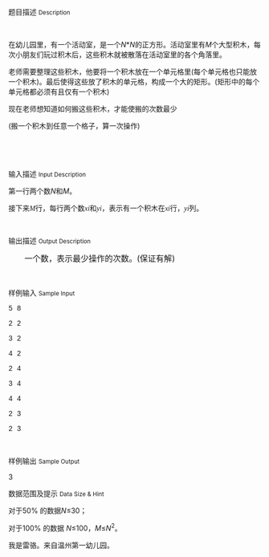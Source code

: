 <div class="panel panel-default">
<div class="area-title">
<span>
题目描述
<small>Description</small>
</span></div>
<div class="panel-body">

<p style=""><br></p><p style=""><span style="">在幼儿园里，有一个活动室，是一个</span><em><span style="">N</span></em><span style="">*<em>N</em></span><span style="">的正方形。活动室里有</span><em><span style="">M</span></em><span style="">个大型积木，每次小朋友们玩过积木后，这些积木就被散落在活动室里的各个角落里。 </span></p><p style=""><span style="">老师需要整理这些积木，他要将一个积木放在一个单元格里</span><span style="">(</span><span style="">每个单元格也只能放一个积木</span><span style="">)</span><span style="">。最后使得这些放了积木的单元格，构成一个大的矩形。</span><span style="">(</span><span style="">矩形中的每个单元格都必须有且仅有一个积木</span><span style="">) </span></p><p><span style="">现在老师想知道如何搬这些积木，才能使搬的次数最少</span></p><p style=""><span style="">(</span><span style="">搬一个积木到任意一个格子，算一次操作</span><span style="">) </span></p><p><span style=""></span><br></p><p><br></p>

</div>
</div>

<div class="panel panel-default">
<div class="area-title">
<span>
输入描述
<small>Input Description</small>
</span></div>
<div class="panel-body">
<p style=""><span style="">第一行两个数</span><em><span style="">N</span></em><span style="">和</span><em><span style="">M</span></em><span style="">。 </span></p><p><span style="">接下来</span><em><span style="font-family: 'Times New Roman';">M</span></em><span style="">行，每行两个数</span><em><span style="font-family: 'Times New Roman';">xi</span></em><span style="">和</span><em><span style="font-family: 'Times New Roman';">yi</span></em><span style="">，表示有一个积木在</span><em><span style="font-family: 'Times New Roman';">xi</span></em><span style="">行，</span><em><span style="font-family: 'Times New Roman';">yi</span></em><span style="">列。</span></p><p><br></p>

</div>
</div>
<div  class="panel panel-default">
<div class="area-title">
<span>
输出描述
<small>Output Description</small>
</span></div>
<div class="panel-body">

<p style="text-indent: 32px;line-height: 150%"><span style="font-size: 16px;line-height: 150%;font-family: 宋体">一个数，表示最少操作的次数。</span><span style="font-size: 16px;line-height: 150%">(</span><span style="font-size: 16px;line-height: 150%;font-family: 宋体">保证有解</span><span style="font-size: 16px;line-height: 150%">)&nbsp;</span></p><p><br/></p>

</div>
</div>


<div class="panel panel-default">
<div class="area-title">
<span>
样例输入
<small>Sample Input</small>
</span></div>
<div class="panel-body">
<p style=""><span style="font-family: 'Courier New';">5 8 </span></p><p style=""><span style="font-family: 'Courier New';">2 2 </span></p><p style=""><span style="font-family: 'Courier New';">3 2 </span></p><p style=""><span style="font-family: 'Courier New';">4 2 </span></p><p style=""><span style="font-family: 'Courier New';">2 4 </span></p><p style=""><span style="font-family: 'Courier New';">3 4 </span></p><p style=""><span style="font-family: 'Courier New';">4 4 </span></p><p style=""><span style="font-family: 'Courier New';">2 3 </span></p><p style=""><span style="font-family: 'Courier New';">2 3 </span></p><p><br></p>

</div>
</div>

<div class="panel panel-default">
<div class="area-title">
<span>
样例输出
<small>Sample Output</small>
</span></div>
<div class="panel-body">
<p>3<br></p>

</div>
</div>

<div class="panel panel-default">
<div class="area-title">
<span>
数据范围及提示
<small>Data Size & Hint</small>
</span></div>
<div class="panel-body">
<p style=""><span style="">对于</span><span style="">50% </span><span style="">的数据</span><em><span style="">N</span></em><span style="">≤</span><span style="">30</span><span style="">； </span></p><p style=""><span style="">对于</span><span style="">100% </span><span style="">的数据 </span><em><span style="">N</span></em><span style="">≤</span><span style="">100</span><span style="">，</span><em><span style="">M</span></em><span style="">≤</span><em><span style="">N</span></em><sup><span style="">2</span></sup><span style="">。</span></p><p>我是雷骆。来自温州第一幼儿园。</p>
</div>
</div>